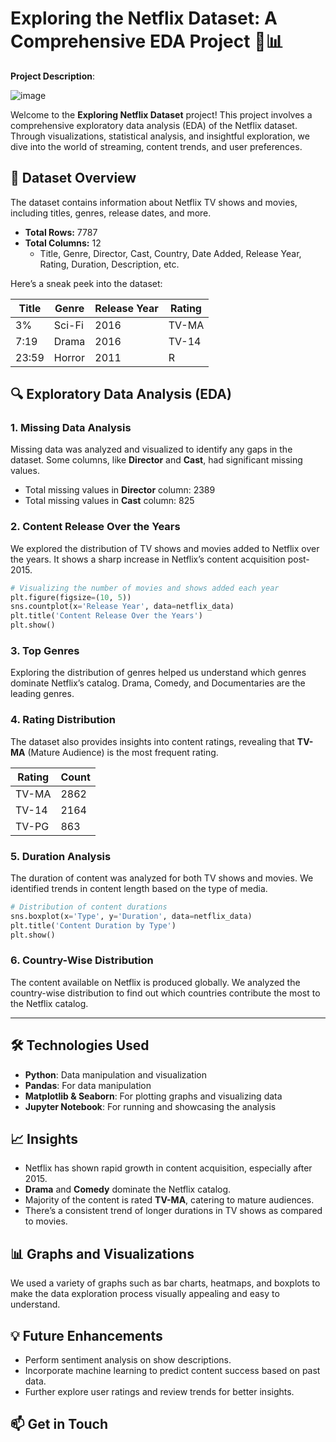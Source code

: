  # Exploring the Netflix Dataset: A Comprehensive EDA Project 🎥📊
 **Project Description**:

 
 ![image](https://github.com/AyushTiwari2000/-Exploring_Netflix_Dataset-AComprehensive-EDA-Project-/assets/157293109/2a764efd-5383-471d-b5d8-1f32d724c062)


Welcome to the **Exploring Netflix Dataset** project! This project involves a comprehensive exploratory data analysis (EDA) of the Netflix dataset. Through visualizations, statistical analysis, and insightful exploration, we dive into the world of streaming, content trends, and user preferences.

## 📂 Dataset Overview

The dataset contains information about Netflix TV shows and movies, including titles, genres, release dates, and more.

- **Total Rows:** 7787  
- **Total Columns:** 12  
  - Title, Genre, Director, Cast, Country, Date Added, Release Year, Rating, Duration, Description, etc.

Here’s a sneak peek into the dataset:

| Title                  | Genre        | Release Year | Rating |
|------------------------|--------------|--------------|--------|
| 3%                     | Sci-Fi       | 2016         | TV-MA  |
| 7:19                   | Drama        | 2016         | TV-14  |
| 23:59                  | Horror       | 2011         | R      |

## 🔍 Exploratory Data Analysis (EDA)

### 1. **Missing Data Analysis**
Missing data was analyzed and visualized to identify any gaps in the dataset. Some columns, like **Director** and **Cast**, had significant missing values. 

- Total missing values in **Director** column: 2389
- Total missing values in **Cast** column: 825



### 2. **Content Release Over the Years**
We explored the distribution of TV shows and movies added to Netflix over the years. It shows a sharp increase in Netflix’s content acquisition post-2015.

```python
# Visualizing the number of movies and shows added each year
plt.figure(figsize=(10, 5))
sns.countplot(x='Release Year', data=netflix_data)
plt.title('Content Release Over the Years')
plt.show()
```



### 3. **Top Genres**
Exploring the distribution of genres helped us understand which genres dominate Netflix’s catalog. Drama, Comedy, and Documentaries are the leading genres.



### 4. **Rating Distribution**
The dataset also provides insights into content ratings, revealing that **TV-MA** (Mature Audience) is the most frequent rating.

| Rating   | Count  |
|----------|--------|
| TV-MA    | 2862   |
| TV-14    | 2164   |
| TV-PG    | 863    |

### 5. **Duration Analysis**
The duration of content was analyzed for both TV shows and movies. We identified trends in content length based on the type of media.

```python
# Distribution of content durations
sns.boxplot(x='Type', y='Duration', data=netflix_data)
plt.title('Content Duration by Type')
plt.show()
```



### 6. **Country-Wise Distribution**
The content available on Netflix is produced globally. We analyzed the country-wise distribution to find out which countries contribute the most to the Netflix catalog.



---

## 🛠️ Technologies Used

- **Python**: Data manipulation and visualization
- **Pandas**: For data manipulation
- **Matplotlib & Seaborn**: For plotting graphs and visualizing data
- **Jupyter Notebook**: For running and showcasing the analysis

## 📈 Insights

- Netflix has shown rapid growth in content acquisition, especially after 2015.
- **Drama** and **Comedy** dominate the Netflix catalog.
- Majority of the content is rated **TV-MA**, catering to mature audiences.
- There’s a consistent trend of longer durations in TV shows as compared to movies.

## 📊 Graphs and Visualizations

We used a variety of graphs such as bar charts, heatmaps, and boxplots to make the data exploration process visually appealing and easy to understand.

## 💡 Future Enhancements

- Perform sentiment analysis on show descriptions.
- Incorporate machine learning to predict content success based on past data.
- Further explore user ratings and review trends for better insights.

## 📫 Get in Touch
